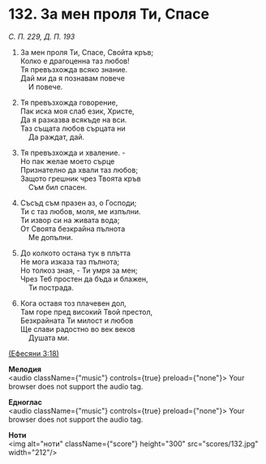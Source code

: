 # 132. За мен проля Ти, Спасе  

*С. П. 229, Д. П. 193*  

1. За мен проля Ти, Спасе, Свойта кръв;  
Колко е драгоценна таз любов!  
Тя превъзхожда всяко знание.  
Дай ми да я познавам повече  
    И повече.  

2. Тя превъзхожда говорение,  
Пак иска моя слаб език, Христе,  
Да я разказва всякъде на вси.  
Таз същата любов сърцата ни  
    Да раждат, дай.  

3. Тя превъзхожда и хваление. -  
Но пак желае моето сърце  
Признателно да хвали таз любов;  
Защото грешник чрез Твоята кръв  
    Съм бил спасен.  

4. Съсъд съм празен аз, о Господи;  
Ти с таз любов, моля, ме изпълни.  
Ти извор си на живата вода;  
От Своята безкрайна пълнота  
    Ме допълни.  

5. До колкото остана тук в плътта  
Не мога изказа таз пълнота;  
Но толкоз зная, - Ти умря за мен;  
Чрез Теб простен да бъда и блажен,  
    Ти пострада.  

6. Кога оставя тоз плачевен дол,  
Там горе пред високий Твой престол,  
Безкрайната Ти милост и любов  
Ще слави радостно во век веков  
    Душата ми.  

[(Ефесяни 3:18)](http://biblia.bg/index.php?k=56&g=3&s=18)  

__Мелодия__  
<audio className={"music"} controls={true} preload={"none"}><source src="mp3/132.mp3" type="audio/mpeg"/>
Your browser does not support the audio tag.
</audio>  

__Едноглас__  
<audio className={"music"} controls={true} preload={"none"}><source src="transp/132.mp3" type="audio/mpeg"/>
Your browser does not support the audio tag.
</audio>  

__Ноти__  
<img alt="ноти" className={"score"} height="300" src="scores/132.jpg" width="212"/>
